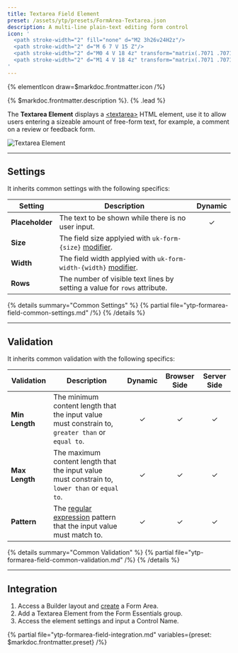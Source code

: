 ```yaml
---
title: Textarea Field Element
preset: /assets/ytp/presets/FormArea-Textarea.json
description: A multi-line plain-text editing form control
icon: '
  <path stroke-width="2" fill="none" d="M2 3h26v24H2z"/>
  <path stroke-width="2" d="M 6 7 V 15 Z"/>
  <path stroke-width="2" d="M0 4 V 18 4z" transform="matrix(.7071 .7071 -.34192 .34192 26.0579 17.4075)"/>
  <path stroke-width="2" d="M1 4 V 18 4z" transform="matrix(.7071 .7071 -.17222 .17222 25.5588 20.7305)"/>
'
---
```


{% elementIcon draw=$markdoc.frontmatter.icon /%}

{% $markdoc.frontmatter.description %}. {% .lead %}

The **Textarea Element** displays a [\<textarea\>](https://developer.mozilla.org/en-US/docs/Web/HTML/Element/textarea) HTML element, use it to allow users entering a sizeable amount of free-form text, for example, a comment on a review or feedback form.

![Textarea Element](/assets/ytp/forms/fields/textarea.webp)

---

## Settings

It inherits common settings with the following specifics:

| Setting | Description | Dynamic |
| ------- | ----------- | :-----: |
| **Placeholder** | The text to be shown while there is no user input. | &#x2713; |
| **Size** | The field size applyied with `uk-form-{size}` [modifier](https://getuikit.com/docs/form#size-modifiers). |
| **Width** | The field width applyied with `uk-form-width-{width}` [modifier](https://getuikit.com/docs/form#width-modifiers). |
| **Rows** | The number of visible text lines by setting a value for `rows` attribute. |

{% details summary="Common Settings" %}
    {% partial file="ytp-formarea-field-common-settings.md" /%}
{% /details %}

---

## Validation

It inherits common validation with the following specifics:

| Validation | Description | Dynamic | Browser Side | Server Side |
| ---------- | ----------- | :-----: | :----------: | :---------: |
| **Min Length** | The minimum content length that the input value must constrain to, `greater than` or `equal to`. | &#x2713; | &#x2713; | &#x2713; |
| **Max Length** | The maximum content length that the input value must constrain to, `lower than` or `equal to`. | &#x2713; | &#x2713; | &#x2713; |
| **Pattern** | The [regular expression](https://developer.mozilla.org/en-US/docs/Web/JavaScript/Guide/Regular_Expressions) pattern that the input value must match to. | &#x2713; | &#x2713; | &#x2713; |

{% details summary="Common Validation" %}
    {% partial file="ytp-formarea-field-common-validation.md" /%}
{% /details %}

---

## Integration

1. Access a Builder layout and [create](../../setup#creating-a-form) a Form Area.
1. Add a Textarea Element from the Form Essentials group.
1. Access the element settings and input a Control Name.

{% partial file="ytp-formarea-field-integration.md" variables={preset: $markdoc.frontmatter.preset} /%}
